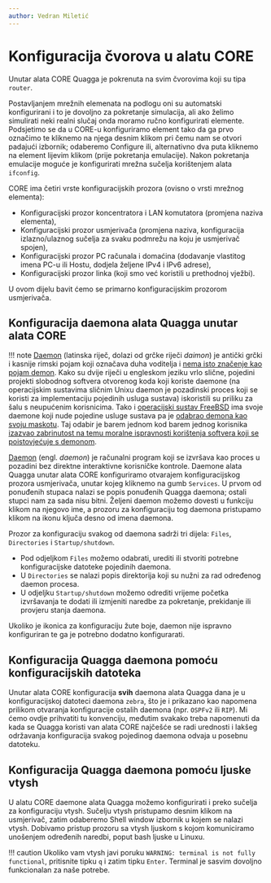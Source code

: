 ```yaml
---
author: Vedran Miletić
---
```


# Konfiguracija čvorova u alatu CORE

Unutar alata CORE Quagga je pokrenuta na svim čvorovima koji su tipa `router`.

Postavljanjem mrežnih elemenata na podlogu oni su automatski konfigurirani i to je dovoljno za pokretanje simulacija, ali ako želimo simulirati neki realni slučaj onda moramo ručno konfigurirati elemente. Podsjetimo se da u CORE-u konfiguriramo element tako da ga prvo označimo te kliknemo na njega desnim klikom pri čemu nam se otvori padajući izbornik; odaberemo Configure ili, alternativno dva puta kliknemo na element lijevim klikom (prije pokretanja emulacije). Nakon pokretanja emulacije moguće je konfigurirati mrežna sučelja korištenjem alata `ifconfig`.

CORE ima četiri vrste konfiguracijskih prozora (ovisno o vrsti mrežnog elementa):

- Konfiguracijski prozor koncentratora i LAN komutatora (promjena naziva elementa),
- Konfiguracijski prozor usmjerivača (promjena naziva, konfiguracija izlazno/ulaznog sučelja za svaku podmrežu na koju je usmjerivač spojen),
- Konfiguracijski prozor PC računala i domaćina (dodavanje vlastitog imena PC-u ili Hostu, dodjela željene IPv4 i IPv6 adrese),
- Konfiguracijski prozor linka (koji smo već koristili u prethodnoj vježbi).

U ovom dijelu bavit ćemo se primarno konfiguracijskim prozorom usmjerivača.

## Konfiguracija daemona alata Quagga unutar alata CORE

!!! note
    [Daemon](https://en.wikipedia.org/wiki/Daemon_(classical_mythology)) (latinska riječ, dolazi od grčke riječi *daimon*) je antički grčki i kasnije rimski pojam koji označava duha voditelja i [nema isto značenje kao pojam demon](https://owencyclops.com/wp-content/uploads/2019/05/web02signed.jpg). Kako su dvije riječi u engleskom jeziku vrlo slične, pojedini projekti slobodnog softvera otvorenog koda koji koriste daemone (na operacijskim sustavima sličnim Unixu daemon je pozadinski proces koji se koristi za implementaciju pojedinih usluga sustava) iskoristili su priliku za šalu s neupućenim korisnicima. Tako i [operacijski sustav FreeBSD](https://www.freebsd.org/) ima svoje daemone koji nude pojedine usluge sustava pa je [odabrao demona kao svoju maskotu](https://www.freebsd.org/art.html). Taj odabir je barem jednom kod barem jednog korisnika [izazvao zabrinutost na temu moralne ispravnosti korištenja softvera koji se poistovjećuje s demonom](https://lists.debian.org/debian-project/2017/06/msg00004.html).

[Daemon](https://en.wikipedia.org/wiki/Daemon_(computing)) (engl. *daemon*) je računalni program koji se izvršava kao proces u pozadini bez direktne interaktivne korisničke kontrole. Daemone alata Quagga unutar alata CORE konfiguriramo otvarajem konfiguracijskog prozora usmjerivača, unutar kojeg kliknemo na gumb `Services`. U prvom od ponuđenih stupaca nalazi se popis ponuđenih Quagga daemona; ostali stupci nam za sada nisu bitni. Željeni daemon možemo dovesti u funkciju klikom na njegovo ime, a prozoru za konfiguraciju tog daemona pristupamo klikom na ikonu ključa desno od imena daemona.

Prozor za konfiguraciju svakog od daemona sadrži tri dijela: `Files`, `Directories` i `Startup/shutdown`.

- Pod odjeljkom `Files` možemo odabrati, urediti ili stvoriti potrebne konfiguracijske datoteke pojedinih daemona.
- U `Directories` se nalazi popis direktorija koji su nužni za rad određenog daemon procesa.
- U odjeljku `Startup/shutdown` možemo odrediti vrijeme početka izvršavanja te dodati ili izmjeniti naredbe za pokretanje, prekidanje ili provjeru stanja daemona.

Ukoliko je ikonica za konfiguraciju žute boje, daemon nije ispravno konfiguriran te ga je potrebno dodatno konfigurarati.

## Konfiguracija Quagga daemona pomoću konfiguracijskih datoteka

Unutar alata CORE konfiguracija **svih** daemona alata Quagga dana je u konfiguracijskoj datoteci daemona `zebra`, što je i prikazano kao napomena prilikom otvaranja konfiguracije ostalih daemona (npr. `OSPFv2` ili `RIP`). Mi ćemo ovdje prihvatiti tu konvenciju, međutim svakako treba napomenuti da kada se Quagga koristi van alata CORE najčešće se radi urednosti i lakšeg održavanja konfiguracija svakog pojedinog daemona odvaja u posebnu datoteku.

## Konfiguracija Quagga daemona pomoću ljuske vtysh

U alatu CORE daemone alata Quagga možemo konfigurirati i preko sučelja za konfiguraciju vtysh. Sučelju vtysh pristupamo desnim klikom na usmjerivač, zatim odaberemo Shell window izbornik u kojem se nalazi vtysh. Dobivamo pristup prozoru sa vtysh ljuskom s kojom komuniciramo unošenjem određenih naredbi, poput bash ljuske u Linuxu.

!!! caution
    Ukoliko vam vtysh javi poruku `WARNING: terminal is not fully functional`, pritisnite tipku `q` i zatim tipku `Enter`. Terminal je sasvim dovoljno funkcionalan za naše potrebe.
